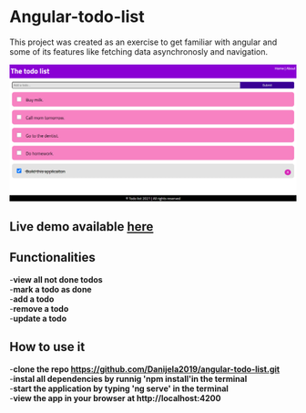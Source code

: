 # Angular-todo-list

This project was created as an exercise to get familiar with angular and some of its features like fetching data asynchronosly and navigation.

![Todo list main page](todo_angular.png)

## Live demo available [here](https://angular-todo2021.netlify.app/)

## Functionalities

-**view all not done todos**  
-**mark a todo as done**  
-**add a todo**  
-**remove a todo**  
-**update a todo**

## How to use it

-**clone the repo https://github.com/Danijela2019/angular-todo-list.git**  
-**instal all dependencies by runnig 'npm install'in the terminal**  
-**start the application by typing 'ng serve' in the terminal**  
-**view the app in your browser at http://localhost:4200**
